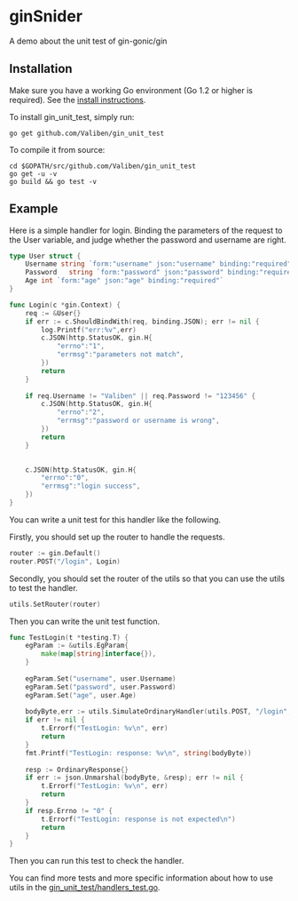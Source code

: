 # ginSnider

A demo about the unit test of gin-gonic/gin

## Installation

Make sure you have a working Go environment (Go 1.2 or higher is required).
See the [install instructions](http://golang.org/doc/install.html).

To install gin_unit_test, simply run:

    go get github.com/Valiben/gin_unit_test

To compile it from source:

    cd $GOPATH/src/github.com/Valiben/gin_unit_test
    go get -u -v
    go build && go test -v

## Example

Here is a simple handler for login. Binding the parameters of the request to the User variable, and judge whether
 the password and username are right.

```go
type User struct {
	Username string `form:"username" json:"username" binding:"required"`
	Password   string `form:"password" json:"password" binding:"required"`
	Age int `form:"age" json:"age" binding:"required"`
}
```
```go
func Login(c *gin.Context) {
	req := &User{}
	if err := c.ShouldBindWith(req, binding.JSON); err != nil {
		log.Printf("err:%v",err)
		c.JSON(http.StatusOK, gin.H{
			"errno":"1",
			"errmsg":"parameters not match",
		})
		return
	}
	
	if req.Username != "Valiben" || req.Password != "123456" {
		c.JSON(http.StatusOK, gin.H{
			"errno":"2",
			"errmsg":"password or username is wrong",
		})
		return
	}
	

	c.JSON(http.StatusOK, gin.H{
		"errno":"0",
		"errmsg":"login success",
	})
}
```

You can write a unit test for this handler like the following.

Firstly, you should set up the router to handle the requests.

```go
router := gin.Default()
router.POST("/login", Login)
```
Secondly, you should set the router of the utils so that you can use the utils to test the handler.

```go
utils.SetRouter(router)
```
Then you can write the unit test function.

```go
func TestLogin(t *testing.T) {
	egParam := &utils.EgParam{
		make(map[string]interface{}),
	}
	
	egParam.Set("username", user.Username)
	egParam.Set("password", user.Password)
	egParam.Set("age", user.Age)
	
	bodyByte,err := utils.SimulateOrdinaryHandler(utils.POST, "/login", utils.Json, egParam)
	if err != nil {
		t.Errorf("TestLogin: %v\n", err)
		return
	}
	fmt.Printf("TestLogin: response: %v\n", string(bodyByte))
	
	resp := OrdinaryResponse{}
	if err := json.Unmarshal(bodyByte, &resp); err != nil {
		t.Errorf("TestLogin: %v\n", err)
		return
	}
	if resp.Errno != "0" {
		t.Errorf("TestLogin: response is not expected\n")
		return
	}
}
````

Then you can run this test to check the handler.

You can find more tests and more specific information about how to use utils in the [gin_unit_test/handlers_test.go](https://github.com/Valiben/gin_unit_test/blob/master/test/handlers_test.go).
